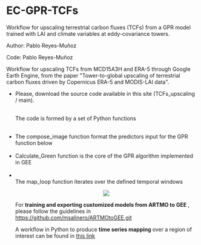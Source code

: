 # EC-GPR-TCFs
Workflow for upscaling terrestrial carbon fluxes (TCFs) from a GPR model trained with LAI and climate variables at eddy-covariance towers.

Author: Pablo Reyes-Muñoz

Code: Pablo Reyes-Muñoz

Workflow for upscaling TCFs from MCD15A3H and ERA-5 through Google Earth Engine, from the paper "Tower-to-global upscaling of terrestrial carbon fluxes driven by Copernicus ERA-5 and MODIS-LAI data".

<ol style='list-style-type:disc'> 

<li> Please, download the source code available in this site (TCFs_upscaling / main). </li>

 </br>

The code is formed by a set of Python functions

 </br>

<li> The compose_image function format the predictors input for the GPR function below </li>

 </br>

<li> Calculate_Green function is the core of the GPR algorithm implemented in GEE </li>

</br>
<li></li> The map_loop function iterates over the defined temporal windows </li>

</br>

<p style="text-align:center;"> <img src="https://github.com/psreyes/EC-GPR-TCFs/blob/main/TCFs_Global.png"></p> 

For <b> training and exporting customized models from ARTMO to GEE </b>, please follow the guidelines in https://github.com/msalinero/ARTMOtoGEE.git

A workflow in Python to produce <b> time series mapping </b> over a region of interest can be found in <a href="https://colab.research.google.com/github/daviddkovacs/Global-EVT-maps/blob/main/Main%20Python%20script.ipynb"> this link</a>

